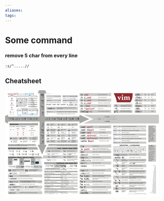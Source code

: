 ```yaml
---
aliases:
tags:
---
```

# Some command 
### remove 5 char from every line
```vim
:s/^.....//
```



## Cheatsheet
![vim cheatsheet](media/vim%20cheatsheet.png)

